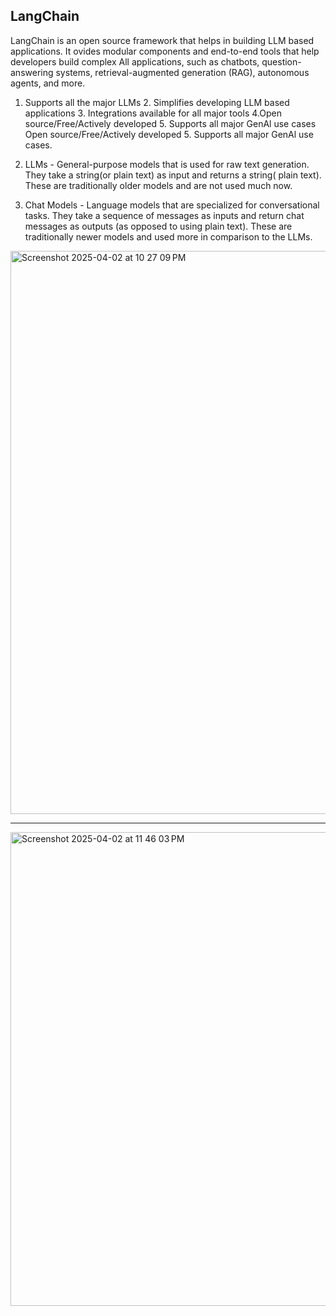 ## LangChain
LangChain is an open source framework that helps in building LLM based applications. It ovides modular components and end-to-end tools that help developers build complex All applications, such as chatbots, question-answering systems, retrieval-augmented generation (RAG), autonomous agents, and more. 


1. Supports all the major LLMs 2. Simplifies developing LLM based applications 3. Integrations available for all major tools 4.Open source/Free/Actively developed 5. Supports all major GenAl use cases Open source/Free/Actively developed 5. Supports all major GenAl use cases.

2. LLMs - General-purpose models that is used for raw text generation. They take a string(or plain text) as input and returns a string( plain text). These are traditionally older models and are not used much now.

3. Chat Models - Language models that are specialized for conversational tasks. They take a sequence of messages as inputs and return chat messages as outputs (as opposed to using plain text). These are traditionally newer models and used more in comparison to the LLMs.


<img width="901" alt="Screenshot 2025-04-02 at 10 27 09 PM" src="https://github.com/user-attachments/assets/3faa4119-7501-4651-98bf-7f863cc5f44a" />

--------------------------------------------------------------------------------------------------------------------------------------------------

<img width="758" alt="Screenshot 2025-04-02 at 11 46 03 PM" src="https://github.com/user-attachments/assets/e7a81ad3-22f7-43da-80d8-8d4febe3d4c5" />

